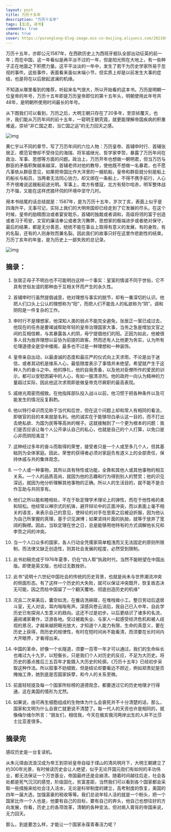 ```yaml
---
layout: post
title: 万历十五年
description: "万历十五年"
tags: [生活, 读书]
comments: true
share: true
cover: https://puronglong-blog-image.oss-cn-beijing.aliyuncs.com/20210813093723.png
---
```


<!-- more -->

万历十五年，亦即公元1587年，在西欧历史上为西班牙舰队全部出动征英的前一年；而在中国，这一年看似是再平淡不过的一年，但是阳光照在大地上，有一些种子正在地面之下积攒力量。这平平淡淡的一年中，发生了若干为历史学家所易于忽视的事件。这些事件，表面看来虽似末端小节，但实质上却是以前发生大事的症结，也是将在以后掀起波澜的机缘。

不知道从哪里看到的推荐，听起来名气很大，所以开始看的这本书。万历是明朝一位皇帝的年号，万历十五年即是万历皇帝即位的第十五年头，明朝使用此年号共48年，是明朝所使用时间最长的年号。

从下图我们可以看到，万历之后，大明王朝只存在了20多年，至崇祯覆灭，也许，我们能从万历年间的前十五年，一窥明王朝究竟，就更能理解帝国疾病的积重难返，崇祯“非亡国之君，当亡国之运”的无力回天之感。

![img](https://puronglong-blog-image.oss-cn-beijing.aliyuncs.com/20210813094319.png)

黄仁宇以不同的章节，写了万历年间的六位人物：万历皇帝、首辅申时行、首辅张居正、模范官僚却不受待见的海瑞、将军戚继光、哲学家李贽，暴露了万历年间在政治、军事、思想等方面的问题。政治上，万历开年也想做一朝明君，但当万历与群臣的矛盾积聚越来越深，首辅老师对他的教导，使他既不想做一名暴君，也不愿凡事依从群臣意见，如果把帝国比作大洋里的一艘航船，皇帝和群臣就分别是船上的船长与船员，当两者无法同心协力，却又绑在一条船上，不得不携手前行，人心不齐很难说这艘船前途光明。军事上，南方有倭寇，北方有努尔哈赤，明军整体战力不强，又能在这样虎狼环伺的环境中坚守几时。

用本书结尾的话总结就是：1587年，是为万历十五年，岁次丁亥，表面上似乎是四海升平，无事可记，实际上我们的大明帝国却已经走到了它发展的尽头。在这个时候，皇帝的励精图治或者宴安耽乐，首辅的独裁或者调和，高级将领的富于创造或者习于苟安，文官的廉洁奉公或者贪污舞弊，思想家的极端进步或者绝对保守，最后的结果，都是无分善恶，统统不能在事业上取得有意义的发展，有的身败，有的名裂，还有的人则身败而兼名裂。因此我们的故事只好在这里作悲剧性的结束。万历丁亥年的年鉴，是为历史上一部失败的总记录。

![img](https://puronglong-blog-image.oss-cn-beijing.aliyuncs.com/20210813092812.png)

## 摘录：

1. 张居正母子不明白也不可能明白这样一个事实：皇室的情谊不同于世俗，它不具有世俗友谊的那种由于互相关怀而产生的永久性。

2. 首辅申时行虽然提倡诚意，他对理想与事实的脱节，却有一番深切的认识。他把人们口头上公认的理想称为“阳”，而把人们不能告人的私欲称为“阴”。调和阴阳是一件复杂的工作。

3. 申时行不是理想家，他深知人类的弱点不能完全避免，张居正一案已成过去，他现在的任务是要竭诚帮助年轻的皇帝治理国家大事，当务之急是增加文官之间的互相信赖，与其暴露各人的阴，毋宁提倡他们的阳。正因为如此，他被很多人目为放弃理想以妥协为前提的政客。然而还有人比他更为务实，认为所有伦理道德全是空中楼阁，最多也不过是一种理想和一种装饰。

4. 皇帝亲自出动，以最虔诚的态度和最庄严的仪式向上天求雨，不论是出于迷信，或者其动机是维系人心，最低限度表示了事情并未绝望。希望就产生于这种人为的奋斗之中。他的挣扎，他的自我责备，以及他对臣僚所作的爱民的训示，都可以安慰困窘中的人心，有如一服清凉剂。他的政府一向认为精神的力量超过实际，因此他这次求雨即是做皇帝克尽厥职的最高表现。

5. 戚继光周密而细致。在他指挥部队投入战斗以前，他习惯于把各种条件以及可能发生的情况反复斟酌。

6. 他以特行卓识而见称于当代和后世，但在这个问题上却和常人有相同的看法，即做官的目的本来就是名利。他的诚实在于能够坦白承认这一目的，而不打出去绝私欲、为国为民等等高尚的幌子。这就接触到了一个更为根本的问题：我们是否应该让每个人公开承认自己的私心，也就是自己的个人打算，以免口是心非而阴阳淆混？

7. 这种经过多年的奋斗而取得的荣誉，接受者只是一个人或至多几个人，但其基础则为全体家庭。因此，荣誉的获得者必须对家庭负有道义上的全部责任，保持休戚与共的集体观念。

8. 一个人或一种事物，其所以具有特性或功能，全靠和其他人或其他事物的相互关系。一个人的品质高尚，就因为他的志趣和行为得到别人的赞赏；他的识见深远，就因为他分析理解其他事物的正确。所以人的生活目的，就不能不是合作互助与共同享有。

9. 他们之所以能和睦相处，不在于耿定理学术理论上的弹性，而在于他性格的柔和轻松。他经常以禅宗式的机锋，避开辩论中的正面冲突，而以表面上毫不相关的语言，来表示自己的意见，使辩论的对手在思索之后被迫折服，因为他认为自己所掌握的真理，基于识见渊博；如果坚持片面的执拗，就等于放弃了宽阔的胸襟。因此，当耿定理在世之日，总是能够用他特有的方式调解他长兄和李贽之间的冲突。

10. 当一个人口众多的国家，各人行动全凭儒家简单粗浅而又无法固定的原则所限制，而法律又缺乏创造性，则其社会发展的程度，必然受到限制。

11. 此书初稿完成于1976年夏季，仍在“四人帮”执政时代，当然不能盼望在中国出版。即使是英文版，也经过无数挫折。

12. 此书“说明十六世纪中国社会的传统的历史背景，也就是尚未与世界潮流冲突的侧面形态。有了这样一个历史的大失败，就可以保证冲突既开，恢复故态决无可能，因之而给中国留了一个翻天覆地、彻底创造历史的机缘”

13. 况且二次来美后，囊空如洗，在餐店洗碗碟，在堆栈做小工。整日劳动后退居斗室，无人对谈，耳内嗡嗡有声。深感风卷云消后，我自己已入中年，自此学历史已有探询人生意义的趋向。这还不过是初步。以后更结识了诸多的名流，遍阅诸家著作，泛游各地。受过被裁失业、与家人一起感受经济危机和被人歧视的景况，才越来越把眼光放大，才知道个人能力有限，生命的真意义，要在历史上获得，而历史的规律性，有时在短时间尚不能看清，而须要在长时间内大开眼界，才看得出来。

14. 中国的革命，好像一个长隧道，须要一百零一年才可以通过。我们的生命纵长也难过九十九岁。以短衡长，只是我们个人对历史的反应，不足为大历史。将历史的基点推后三五百年才能摄入大历史的轮廓。《万历十五年》已经初步采取这种作法。所以叙事不妨细致，但是结论却要看远不顾近，例如郑贵妃是否掩袖工谗，她到底是否国家妖孽，和今人的关系至微。

15. 前面轻轻提及每一个国家所标榜的道德观念，都要透过它的历史地理才行得通，这在美国的情形为尤然。

16. 如果说，由可再生细胞组成的生物体为什么会衰死并不十分清楚的话，那么，国家和文明为什么会衰亡就更说不清楚了。每一代人的天资也许是相同的，就像梅尔维尔所言：“朋友们，相信我，今天在俄亥俄河两岸出生的人并不比莎士比亚差很多。

## 摘录完

感叹历史是一台复读机。

从朱元璋由流浪汉成为帝王到崇祯皇帝自缢于煤山的清风明月下，大明王朝建立了约300年光景，有时候读历史会让人绝望，似乎无论开国元勋们有如何的丰功伟业，都无法保证一个万世基业，帝国最终还是会崩溃。随着时间越往后走，社会各处都是死气沉沉的感觉，阶级固化，贫富差距，当然我们可以看到各个国家都会采取一些措施来给社会注入活水，无论是科举制度的建立，高考制度的恢复，美国的四年一届大选，加强富豪的税收等等。我们总说年轻人活的就是一个盼头，把一个国家比作一个人也是，他要有自己的目标，要有自己的奔头，他自己也想往好的方向发展，你看，历史上的各项改革，清朝的各种变法，但对病入膏肓的帝国来说，无力回天。

那么，到底要怎么样，才能让一个国家永葆青春活力呢？
